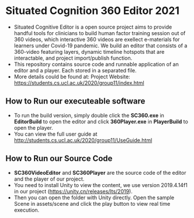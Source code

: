# Situated Cognition 360 Editor 2021

- Situated Cognitive Editor is a open source project aims to provide handful tools for clinicians to build human factor training session out of 360 videos, which interactive 360 videos are exellect e-materials for learners under Covid-19 pandemic. We build an editor that consists of a 360-video featuring layers, dynamic timeline hotspots that are interactable, and project import/publish function.
- This repository contains source code and runnable application of an editor and a player. Each stored in a separated file.
- More details could be found at: Project Website: https://students.cs.ucl.ac.uk/2020/group11/index.html

## How to Run our executeable software
- To run the build version, simply double click the **SC360.exe** in **EditorBuild** to open the editor and click **360Player.exe** in **PlayerBuild** to open the player. 
- You can view the full user guide at http://students.cs.ucl.ac.uk/2020/group11/UseGuide.html

## How to Run our Source Code
- **SC360VideoEditor** and **SC360Player**  are the source code of the editor and the player of our project. 
- You need to install Unity to view the content, we use version 2019.4.14f1 in our project (https://unity.cn/releases/lts/2019). 
- Then you can open the folder with Unity directly. Open the sample Scene in assets/scene and click the play button to view real time execution.


